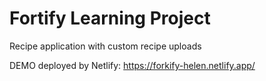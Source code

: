 # Fortify Learning Project

Recipe application with custom recipe uploads

DEMO deployed by Netlify: https://forkify-helen.netlify.app/
